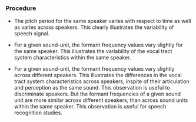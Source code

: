 ### Procedure

- The pitch period for the same speaker varies with respect to time as well as varies across speakers. This clearly illustrates the variability of speech signal.

- For a given sound-unit, the formant frequency values vary slightly for the same speaker. This illustrates the variability of the vocal tract system characteristics within the same speaker.

- For a given sound-unit, the formant frequency values vary slightly across different speakers. This illustrates the differences in the vocal tract system characteristics across speakers, inspite of their articulation and perception as the same sound. This observation is useful to discriminate speakers. But the formant frequencies of a given sound unit are more similar across different speakers, than across sound units within the same speaker. This observation is useful for speech recognition studies.
